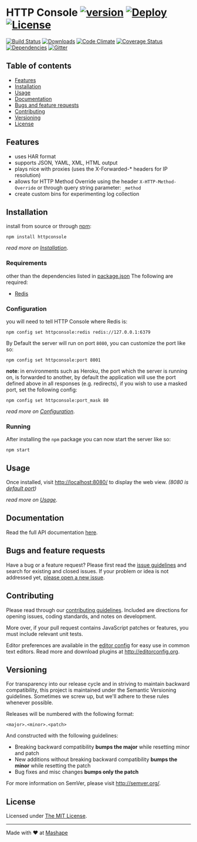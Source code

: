 # HTTP Console [![version][npm-version]][npm-url] [![Deploy][docker-image]][docker-url] [![License][npm-license]][license-url]

[![Build Status][travis-image]][travis-url]
[![Downloads][npm-downloads]][npm-url]
[![Code Climate][codeclimate-quality]][codeclimate-url]
[![Coverage Status][codeclimate-coverage]][codeclimate-url]
[![Dependencies][david-image]][david-url]
[![Gitter][gitter-image]][gitter-url]


## Table of contents
- [Features](#features) 
- [Installation](#installation) 
- [Usage](#usage) 
- [Documentation](#documentation) 
- [Bugs and feature requests](#bugs-and-feature-requests)
- [Contributing](#contributing)
- [Versioning](#versioning)
- [License](#license)

## Features

- uses HAR format
- supports JSON, YAML, XML, HTML output
- plays nice with proxies (uses the X-Forwarded-* headers for IP resolution)
- allows for HTTP Method Override using the header `X-HTTP-Method-Override` or through query string parameter: `_method`
- create custom bins for experimenting log collection

## Installation

install from source or through [npm](https://www.npmjs.com/):

```shell
npm install httpconsole
```


*read more on [Installation](docs/install.md)*.

### Requirements

other than the dependencies listed in [package.json](package.json) The following are required:

- [Redis](http://redis.io/)

### Configuration

you will need to tell HTTP Console where Redis is:

```shell
npm config set httpconsole:redis redis://127.0.0.1:6379
```

By Default the server will run on port `8080`, you can customize the port like so: 

```shell
npm config set httpconsole:port 8001
```

**note**: in environments such as Heroku, the port which the server is running on, is forwarded to another, by default the application will use the port defined above in all responses (e.g. redirects), if you wish to use a masked port, set the following config:

```shell
npm config set httpconsole:port_mask 80
```

*read more on [Configuration](docs/config.md)*.

### Running

After installing the `npm` package you can now start the server like so:

```shell
npm start
```

## Usage

Once installed, visit [http://localhost:8080/](http://localhost:8080/) to display the web view. *(8080 is [default port](/docs/config.md#port))*

*read more on [Usage](docs/usage.md)*.

## Documentation

Read the full API documentation [here](docs/api.md).

## Bugs and feature requests

Have a bug or a feature request? Please first read the [issue guidelines](CONTRIBUTING.md#using-the-issue-tracker) and search for existing and closed issues. If your problem or idea is not addressed yet, [please open a new issue](/issues).

## Contributing

Please read through our [contributing guidelines](CONTRIBUTING.md). Included are directions for opening issues, coding standards, and notes on development.

More over, if your pull request contains JavaScript patches or features, you must include relevant unit tests.

Editor preferences are available in the [editor config](.editorconfig) for easy use in common text editors. Read more and download plugins at <http://editorconfig.org>.

## Versioning

For transparency into our release cycle and in striving to maintain backward compatibility, this project is maintained under the Semantic Versioning guidelines. Sometimes we screw up, but we'll adhere to these rules whenever possible.

Releases will be numbered with the following format:

`<major>.<minor>.<patch>`

And constructed with the following guidelines:

- Breaking backward compatibility **bumps the major** while resetting minor and patch
- New additions without breaking backward compatibility **bumps the minor** while resetting the patch
- Bug fixes and misc changes **bumps only the patch**

For more information on SemVer, please visit <http://semver.org/>.

## License

Licensed under [The MIT License](LICENSE).

----

Made with &#9829; at [Mashape](https://www.mashape.com/)

[license-url]: https://github.com/ahmadnassri/HTTPConsole/blob/master/LICENSE

[gitter-url]: https://gitter.im/ahmadnassri/HTTPConsole
[gitter-image]: https://img.shields.io/badge/Gitter-Join%20Chat-blue.svg?style=flat

[travis-url]: https://travis-ci.org/ahmadnassri/HTTPConsole
[travis-image]: https://img.shields.io/travis/ahmadnassri/HTTPConsole.svg?style=flat

[npm-url]: https://www.npmjs.com/package/httpconsole
[npm-license]: https://img.shields.io/npm/l/httpconsole.svg?style=flat
[npm-version]: https://badge.fury.io/js/httpconsole.svg
[npm-downloads]: https://img.shields.io/npm/dm/httpconsole.svg?style=flat

[codeclimate-url]: https://codeclimate.com/github/ahmadnassri/HTTPConsole
[codeclimate-quality]: https://img.shields.io/codeclimate/github/ahmadnassri/HTTPConsole.svg?style=flat
[codeclimate-coverage]: https://img.shields.io/codeclimate/coverage/github/ahmadnassri/HTTPConsole.svg?style=flat

[david-url]: https://david-dm.org/ahmadnassri/HTTPConsole
[david-image]: https://img.shields.io/david/ahmadnassri/HTTPConsole.svg?style=flat

[docker-image]: https://www.herokucdn.com/deploy/button.svg
[docker-url]: https://heroku.com/deploy?template=https://github.com/ahmadnassri/HTTPConsole
